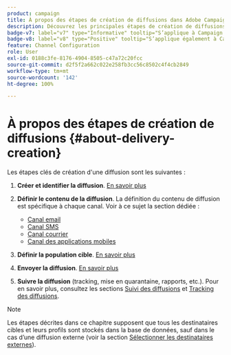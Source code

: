 ```yaml
---
product: campaign
title: À propos des étapes de création de diffusions dans Adobe Campaign
description: Découvrez les principales étapes de création de diffusions dans Adobe Campaign
badge-v7: label="v7" type="Informative" tooltip="S’applique à Campaign Classic v7"
badge-v8: label="v8" type="Positive" tooltip="S’applique également à Campaign v8"
feature: Channel Configuration
role: User
exl-id: 0188c3fe-8176-4904-8505-c47a72c20fcc
source-git-commit: d2f5f2a662c022e258fb3cc56c8502c4f4cb2849
workflow-type: tm+mt
source-wordcount: '142'
ht-degree: 100%

---
```


# À propos des étapes de création de diffusions {#about-delivery-creation}

Les étapes clés de création d&#39;une diffusion sont les suivantes :

1. **Créer et identifier la diffusion**. [En savoir plus](steps-create-and-identify-the-delivery.md)

1. **Définir le contenu de la diffusion**. La définition du contenu de diffusion est spécifique à chaque canal. Voir à ce sujet la section dédiée :

   * [Canal email](defining-the-email-content.md)
   * [Canal SMS](sms-create.md#defining-the-sms-content)
   * [Canal courrier](defining-the-direct-mail-content.md)
   * [Canal des applications mobiles](about-mobile-app-channel.md)

1. **Définir la population cible**. [En savoir plus](steps-defining-the-target-population.md)

1. **Envoyer la diffusion**. [En savoir plus](steps-sending-the-delivery.md)

1. **Suivre la diffusion** (tracking, mise en quarantaine, rapports, etc.). Pour en savoir plus, consultez les sections [Suivi des diffusions](about-delivery-monitoring.md) et [Tracking des diffusions](about-message-tracking.md).

>[!NOTE]
>
>Les étapes décrites dans ce chapitre supposent que tous les destinataires cibles et leurs profils sont stockés dans la base de données, sauf dans le cas d’une diffusion externe (voir la section [Sélectionner les destinataires externes](steps-defining-the-target-population.md#selecting-external-recipients)).
